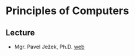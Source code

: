 # Principles of Computers
## Lecture

- Mgr. Pavel Ježek, Ph.D. [web](https://d3s.mff.cuni.cz/legacy/~jezek/)
